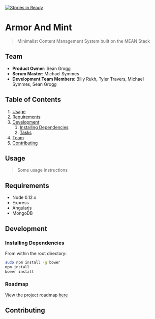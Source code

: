 [![Stories in Ready](https://badge.waffle.io/ArmorAndMint/ArmorAndMint.png?label=ready&title=Ready)](https://waffle.io/ArmorAndMint/ArmorAndMint)
# Armor And Mint

> Minimalist Content Management System built on the MEAN Stack

## Team

  - __Product Owner__: Sean Grogg
  - __Scrum Master__: Michael Symmes
  - __Development Team Members__: Billy Rukh, Tyler Travers, Michael Symmes, Sean Grogg

## Table of Contents

1. [Usage](#Usage)
1. [Requirements](#requirements)
1. [Development](#development)
    1. [Installing Dependencies](#installing-dependencies)
    1. [Tasks](#tasks)
1. [Team](#team)
1. [Contributing](#contributing)

## Usage

> Some usage instructions

## Requirements

- Node 0.12.x
- Express
- Angularjs
- MongoDB

## Development

### Installing Dependencies

From within the root directory:

```sh
sudo npm install -g bower
npm install
bower install
```

### Roadmap

View the project roadmap [here](LINK_TO_PROJECT_ISSUES)


## Contributing


